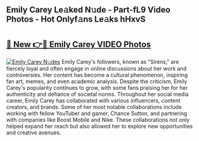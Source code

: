 ## Emily Carey Le𝚊ked N𝚞de - Part-fL9 Video Photos - Hot Onlyf𝚊ns Le𝚊ks hHxvS

# <h2><a href="http://ab2431.deff.icu/?id=Emily+Carey">🔗 New 👉🔴 Emily Carey VIDEO Photos</a></h2>

[![Emily Carey N𝚞des](https://i.imgur.com/rIISA9y.gif)](http://ab2431.deff.icu/?id=Emily+Carey)
Emily Carey's followers, known as "Sirens," are fiercely loyal and often engage in online discussions about her work and controversies. Her content has become a cultural phenomenon, inspiring fan art, memes, and even academic analysis. Despite the criticism, Emily Carey's popularity continues to grow, with some fans praising her for her authenticity and defiance of societal norms. Throughout her social media career, Emily Carey has collaborated with various influencers, content creators, and brands. Some of her most notable collaborations include working with fellow YouTuber and gamer, Chance Sutton, and partnering with companies like Boost Mobile and Nike. These collaborations not only helped expand her reach but also allowed her to explore new opportunities and creative avenues.
